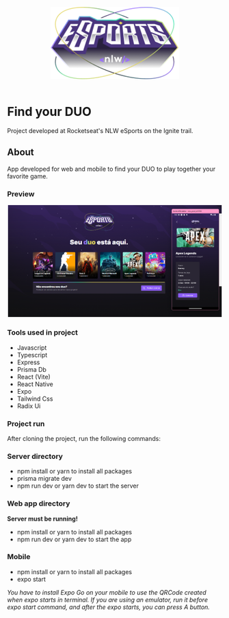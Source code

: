 <div align="center">
<img width="300" src="assets/logo_esports.png">
</div>

<br>

# Find your DUO

Project developed at Rocketseat's NLW eSports on the Ignite trail.

## About

App developed for web and mobile to find your DUO to play together your favorite game.

### Preview

<div align="center">
<img width="500" src="assets/finished_project.png">
</div>

### Tools used in project

- Javascript
- Typescript
- Express
- Prisma Db
- React (Vite)
- React Native
- Expo
- Tailwind Css
- Radix Ui

### Project run

After cloning the project, run the following commands:

### Server directory

- npm install or yarn to install all packages
- prisma migrate dev
- npm run dev or yarn dev to start the server

### Web app directory

**Server must be running!**

- npm install or yarn to install all packages
- npm run dev or yarn dev to start the app

### Mobile

- npm install or yarn to install all packages
- expo start

_You have to install Expo Go on your mobile to use the QRCode created when expo starts in terminal. If you are using an emulator, run it before expo start command, and after the expo starts, you can press A button._

